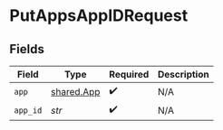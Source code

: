 # PutAppsAppIDRequest


## Fields

| Field                                    | Type                                     | Required                                 | Description                              |
| ---------------------------------------- | ---------------------------------------- | ---------------------------------------- | ---------------------------------------- |
| `app`                                    | [shared.App](../../models/shared/app.md) | :heavy_check_mark:                       | N/A                                      |
| `app_id`                                 | *str*                                    | :heavy_check_mark:                       | N/A                                      |